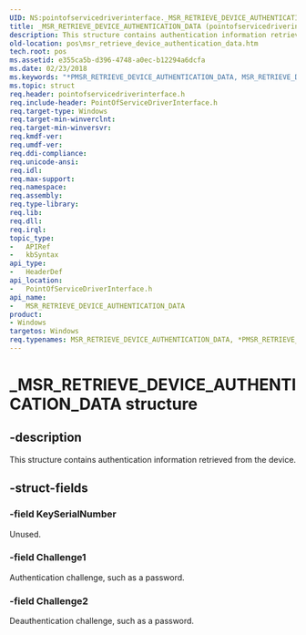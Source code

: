 ```yaml
---
UID: NS:pointofservicedriverinterface._MSR_RETRIEVE_DEVICE_AUTHENTICATION_DATA
title: _MSR_RETRIEVE_DEVICE_AUTHENTICATION_DATA (pointofservicedriverinterface.h)
description: This structure contains authentication information retrieved from the device.
old-location: pos\msr_retrieve_device_authentication_data.htm
tech.root: pos
ms.assetid: e355ca5b-d396-4748-a0ec-b12294a6dcfa
ms.date: 02/23/2018
ms.keywords: "*PMSR_RETRIEVE_DEVICE_AUTHENTICATION_DATA, MSR_RETRIEVE_DEVICE_AUTHENTICATION_DATA, MSR_RETRIEVE_DEVICE_AUTHENTICATION_DATA structure, PMSR_RETRIEVE_DEVICE_AUTHENTICATION_DATA, PMSR_RETRIEVE_DEVICE_AUTHENTICATION_DATA structure pointer, _MSR_RETRIEVE_DEVICE_AUTHENTICATION_DATA, pointofservicedriverinterface/MSR_RETRIEVE_DEVICE_AUTHENTICATION_DATA, pointofservicedriverinterface/PMSR_RETRIEVE_DEVICE_AUTHENTICATION_DATA, pos.msr_retrieve_device_authentication_data"
ms.topic: struct
req.header: pointofservicedriverinterface.h
req.include-header: PointOfServiceDriverInterface.h
req.target-type: Windows
req.target-min-winverclnt: 
req.target-min-winversvr: 
req.kmdf-ver: 
req.umdf-ver: 
req.ddi-compliance: 
req.unicode-ansi: 
req.idl: 
req.max-support: 
req.namespace: 
req.assembly: 
req.type-library: 
req.lib: 
req.dll: 
req.irql: 
topic_type:
-	APIRef
-	kbSyntax
api_type:
-	HeaderDef
api_location:
-	PointOfServiceDriverInterface.h
api_name:
-	MSR_RETRIEVE_DEVICE_AUTHENTICATION_DATA
product:
- Windows
targetos: Windows
req.typenames: MSR_RETRIEVE_DEVICE_AUTHENTICATION_DATA, *PMSR_RETRIEVE_DEVICE_AUTHENTICATION_DATA
---
```


# _MSR_RETRIEVE_DEVICE_AUTHENTICATION_DATA structure


## -description


This structure contains authentication information retrieved from the device.


## -struct-fields




### -field KeySerialNumber

Unused.


### -field Challenge1

Authentication challenge, such as a password.


### -field Challenge2

Deauthentication challenge, such as a password.

